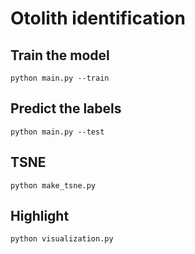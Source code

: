 # Otolith identification

## Train the model
```
python main.py --train
```
## Predict the labels
```
python main.py --test
```
## TSNE
```
python make_tsne.py
```
## Highlight
```
python visualization.py
```


